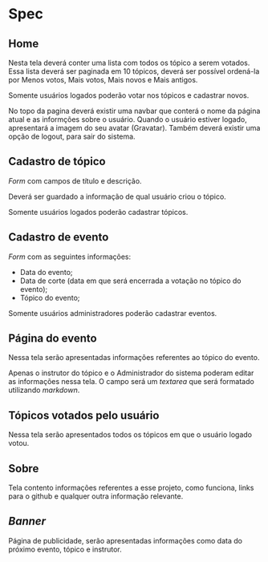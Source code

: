 # Spec

## Home

Nesta tela deverá conter uma lista com todos os tópico a serem votados.
Essa lista deverá ser paginada em 10 tópicos, deverá ser possível ordená-la por Menos votos, Mais votos, Mais novos e Mais antigos.

Somente usuários logados poderão votar nos tópicos e cadastrar novos.

No topo da pagina deverá existir uma navbar que conterá o nome da página atual e as informções sobre o usuário.
Quando o usuário estiver logado, apresentará a imagem do seu avatar (Gravatar).
Também deverá existir uma opção de logout, para sair do sistema.

## Cadastro de tópico

*Form* com campos de título e descrição.

Deverá ser guardado a informação de qual usuário criou o tópico.

Somente usuários logados poderão cadastrar tópicos.

## Cadastro de evento

*Form* com as seguintes informações:
- Data do evento;
- Data de corte (data em que será encerrada a votação no tópico do evento);
- Tópico do evento;

Somente usuários administradores poderão cadastrar eventos.

## Página do evento

Nessa tela serão apresentadas informações referentes ao tópico do evento.

Apenas o instrutor do tópico e o Administrador do sistema poderam editar as informações nessa tela.
O campo será um *textarea* que será formatado utilizando *markdown*.

## Tópicos votados pelo usuário

Nessa tela serão apresentados todos os tópicos em que o usuário logado votou.

## Sobre

Tela contento informações referentes a esse projeto, como funciona, links para o github e qualquer outra informação relevante.

## *Banner*

Página de publicidade, serão apresentadas informações como data do próximo evento, tópico e instrutor.
